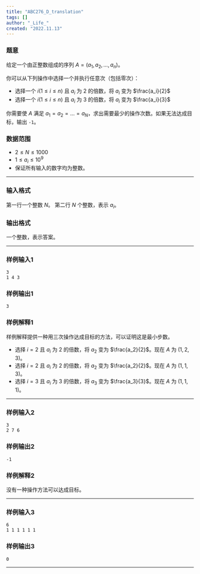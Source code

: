 ```yaml
---
title: "ABC276_D_translation"
tags: []
author: "_Life_"
created: "2022.11.13"
---
```


### 题意

给定一个由正整数组成的序列 $A=(a_1,a_2,\dots,a_n)$。

你可以从下列操作中选择一个并执行任意次（包括零次）：
- 选择一个 $i(1\leq i \leq n)$ 且 $a_i$ 为 $2$ 的倍数，将 $a_i$ 变为 $\frac{a_i}{2}$
- 选择一个 $i(1\leq i \leq n)$ 且 $a_i$ 为 $3$ 的倍数，将 $a_i$ 变为 $\frac{a_i}{3}$

你需要使 $A$ 满足 $a_1=a_2=\dots=a_N$，求出需要最少的操作次数。如果无法达成目标，输出 `-1`。

### 数据范围

- $2 \leq N \leq 1000$
- $1 \leq a_i \leq 10^9$
- 保证所有输入的数字均为整数。

---

### 输入格式

第一行一个整数 $N$。
第二行 $N$ 个整数，表示 $a_i$。

### 输出格式

一个整数，表示答案。

---

### 样例输入1

```
3
1 4 3
```

### 样例输出1

```
3
```

### 样例解释1

样例解释提供一种用三次操作达成目标的方法，可以证明这是最小步数。

- 选择 $i=2$ 且 $a_i$ 为 $2$ 的倍数，将 $a_2$ 变为 $\frac{a_2}{2}$。现在 $A$ 为 $(1,2,3)$。
- 选择 $i=2$ 且 $a_i$ 为 $2$ 的倍数，将 $a_2$ 变为 $\frac{a_2}{2}$。现在 $A$ 为 $(1,1,3)$。
- 选择 $i=3$ 且 $a_i$ 为 $3$ 的倍数，将 $a_3$ 变为 $\frac{a_3}{3}$。现在 $A$ 为 $(1,1,1)$。

---

### 样例输入2

```
3
2 7 6
```

### 样例输出2

```
-1
```

### 样例解释2

没有一种操作方法可以达成目标。

---

### 样例输入3

```
6
1 1 1 1 1 1
```

### 样例输出3

```
0
```

---